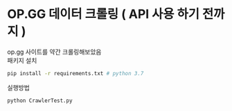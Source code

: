 # OP.GG 데이터 크롤링 ( API 사용 하기 전까지 )
op.gg 사이트를 약간 크롤링해보았음   
패키지 설치
~~~sh
pip install -r requirements.txt # python 3.7
~~~

실행방법
~~~sh
python CrawlerTest.py
~~~